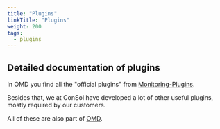 ```yaml
---
title: "Plugins"
linkTitle: "Plugins"
weight: 200
tags:
  - plugins
---
```


## Detailed documentation of plugins

In OMD you find all the "official plugins" from [Monitoring-Plugins](https://www.monitoring-plugins.org/).

Besides that, we at ConSol have developed a lot of other useful plugins, mostly required by our customers.

All of these are also part of [OMD](/docs/omd).
